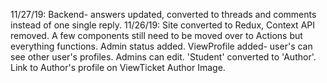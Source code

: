 11/27/19:
Backend- answers updated, converted to threads and comments instead of one single reply.
11/26/19:
Site converted to Redux, Context API removed. A few components still need to be moved over to Actions but everything functions.
Admin status added.
ViewProfile added- user's can see other user's profiles. Admins can edit.
'Student' converted to 'Author'. Link to Author's profile on ViewTicket Author Image.